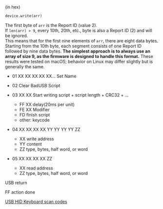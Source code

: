 (in hex)

```python
device.write(arr)
```
The first byte of `arr` is the Report ID (value 2).  
If `len(arr) > 9`, every 10th, 20th, etc., byte is also a Report ID (2) and will be ignored.  
This means that for the first nine elements of `arr`, there are eight data bytes. Starting from the 10th byte, each segment consists of one Report ID followed by nine data bytes.
**The simplest approach is to always use an array of size 9, as the firmware is designed to handle this format.**
These results were tested on macOS; behavior on Linux may differ slightly but is generally the same.

- 01 XX XX XX XX XX… Set Name
- 02 Clear BadUSB Script
- 03 XX XX Start writing script + script length + CRC32 + ...

  - FF XX delay(20ms per unit)
  - FE XX Modifier
  - FD finish script
  - other: keycode
- 04 XX XX XX XX YY YY YY YY ZZ
  - XX write address
  - YY content
  - ZZ type, bytes, half word, or word

- 05 XX XX XX XX ZZ
  - XX read address
  - ZZ type, bytes, half word, or word


USB return

FF action done

[USB HID Keyboard scan codes](https://gist.github.com/MightyPork/6da26e382a7ad91b5496ee55fdc73db2)
